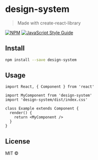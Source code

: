 # design-system

> Made with create-react-library

[![NPM](https://img.shields.io/npm/v/design-system.svg)](https://www.npmjs.com/package/design-system) [![JavaScript Style Guide](https://img.shields.io/badge/code_style-standard-brightgreen.svg)](https://standardjs.com)

## Install

```bash
npm install --save design-system
```

## Usage

```tsx
import React, { Component } from 'react'

import MyComponent from 'design-system'
import 'design-system/dist/index.css'

class Example extends Component {
  render() {
    return <MyComponent />
  }
}
```

## License

MIT © [](https://github.com/)
